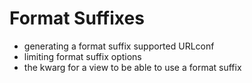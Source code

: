 # Format Suffixes

- generating a format suffix supported URLconf
- limiting format suffix options
- the kwarg for a view to be able to use a format suffix
